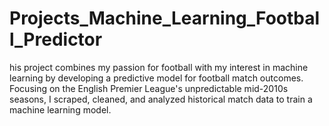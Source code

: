 # Projects_Machine_Learning_Football_Predictor
his project combines my passion for football with my interest in machine learning by developing a predictive model for football match outcomes. Focusing on the English Premier League's unpredictable mid-2010s seasons, I scraped, cleaned, and analyzed historical match data to train a machine learning model.
